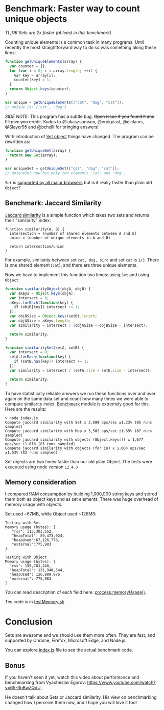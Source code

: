 # Benchmark: Faster way to count unique objects

*TL;DR Sets are 2x faster (at least in this benchmark)*

Counting unique elements is a common task in many programs.
Until recently the most straightforward way to do so was something along
these lines:

```js
function getUniqueElements(array) {
  var counter = {};
  for (var i = 0; i < array.length; ++i) {
    var key = array[i];
    counter[key] = 1;
  }
  return Object.keys(counter);
}

var unique = getUniqueElements(["cat", "dog", "cat"]);
// unique is: ['cat', 'dog']
```

_SIDE NOTE_: This program has a subtle bug. ~~Open issue if you found it and
I'll give you credit.~~ Kudos to @lukaszsamson, @erykpiast, @elclanrs, @Slayer95
and @bchelli for [bringing answers](https://github.com/anvaka/set-vs-object/issues)!

With introduction of [Set object](https://developer.mozilla.org/en-US/docs/Web/JavaScript/Reference/Global_Objects/Set)
things have changed. The program can be rewritten as:

```js
function getUniqueSet(array) {
  return new Set(array);
}

var uniqueSet = getUniqueSet(["cat", "dog", "cat"]);
// uniqueSet now has only two elements 'cat' and 'dog'.
```

`Set` is [supported by all major browsers](https://developer.mozilla.org/en-US/docs/Web/JavaScript/Reference/Global_Objects/Set#Browser_compatibility)
but is it really faster than plain old `Object`?

## Benchmark: Jaccard Similarity

[Jaccard similarity](https://en.wikipedia.org/wiki/Jaccard_index) is a simple
function which takes two sets and returns their "similarity" index:

```
function similarity(A, B) {
  intersection = (number of shared elements between A and B)
  union = (number of unique elements in A and B)

  return intersection/union
}
```

For example, similarity between set `cat, dog, bird` and set `cat` is `1/3`.
There is one shared element (`cat`), and there are three unique elements.

Now we have to implement this function two times: using `Set` and using `Object`:

```js
function similarityObject(objA, objB) {
  var aKeys = Object.keys(objA);
  var intersect = 0;
  aKeys.forEach(function(key) {
    if (objB[key]) intersect += 1;
  });
  var objBSize = Object.keys(setB).length;
  var objASize = aKeys.length;
  var similarity = intersect / (objASize + objBSize - intersect);

  return similarity;
}

function similaritySet(setA, setB) {
  var intersect = 0;
  setA.forEach(function(key) {
    if (setB.has(key)) intersect += 1;
  });
  var similarity = intersect / (setA.size + setB.size - intersect);

  return similarity;
}
```

To have statistically reliable answers we run these functions over
and over again on the same data set and count how many times we were able to
compute similarity index. [Benchmark](https://www.npmjs.com/package/benchmark)
module is extremely good for this. Here are the results:

```
> node index.js
Compute jaccard similarity with Set x 3,609 ops/sec ±1.23% (85 runs sampled)
Compute jaccard similarity with Map x 3,502 ops/sec ±1.65% (87 runs sampled)
Compute jaccard similarity with objects (Object.keys()) x 1,677 ops/sec ±1.81% (83 runs sampled)
Compute jaccard similarity with objects (for in) x 1,604 ops/sec ±1.53% (83 runs sampled)
```

Set objects are two times faster than our old plain Object. The tests
were executed using node version `12.4.0`

## Memory consideration

I compared RAM consumption by building 1,000,000 string keys and stored them
both as object keys and as set elements. There was huge overhead of memory 
usage with objects.

Set used ~67MB, while Object used ~126MB:


```
Testing with Set
Memory usage (bytes): {
   "rss": 113,303,552,
   "heapTotal": 89,473,024,
   "heapUsed":67,126,776,
   "external":775,983
}

Testing with Object
Memory usage (bytes): {
  "rss": 155,701,248,
  "heapTotal": 131,948,544,
  "heapUsed": 126,989,976,
  "external": 775,983
}
```

You can read description of each field here: [process.memoryUsage()](https://nodejs.org/api/process.html#process_process_memoryusage).

Tes code is in [testMemory.sh](https://github.com/anvaka/set-vs-object/blob/master/testMemory.sh)

# Conclusion

Sets are awesome and we should use them more often. They are fast, and supported
by Chrome, Firefox, Microsoft Edge, and Node.js.

You can explore [index.js](https://github.com/anvaka/set-vs-object/blob/master/index.js)
file to see the actual benchmark code.

## Bonus

If you haven't seen it yet, watch this video about performance and benchmarking
from Vyacheslav Egorov: https://www.youtube.com/watch?v=65-RbBwZQdU .

He doesn't talk about Sets or Jaccard similarity. His view on benchmarking
changed how I perceive them now, and I hope you will love it too!
